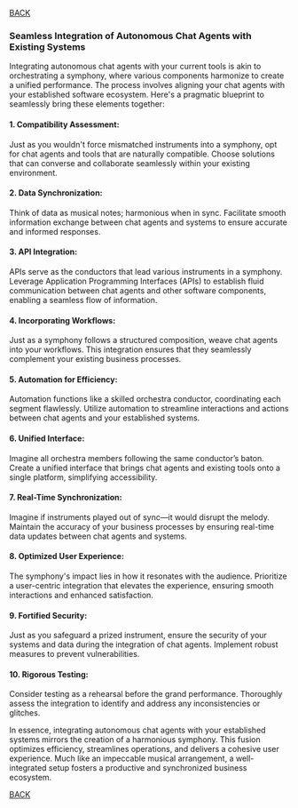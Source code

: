[BACK](main.md)

### Seamless Integration of Autonomous Chat Agents with Existing Systems

Integrating autonomous chat agents with your current tools is akin to orchestrating a symphony, where various components harmonize to create a unified performance. The process involves aligning your chat agents with your established software ecosystem. Here's a pragmatic blueprint to seamlessly bring these elements together:

#### 1. **Compatibility Assessment**:

Just as you wouldn't force mismatched instruments into a symphony, opt for chat agents and tools that are naturally compatible. Choose solutions that can converse and collaborate seamlessly within your existing environment.

#### 2. **Data Synchronization**:

Think of data as musical notes; harmonious when in sync. Facilitate smooth information exchange between chat agents and systems to ensure accurate and informed responses.

#### 3. **API Integration**:

APIs serve as the conductors that lead various instruments in a symphony. Leverage Application Programming Interfaces (APIs) to establish fluid communication between chat agents and other software components, enabling a seamless flow of information.

#### 4. **Incorporating Workflows**:

Just as a symphony follows a structured composition, weave chat agents into your workflows. This integration ensures that they seamlessly complement your existing business processes.

#### 5. **Automation for Efficiency**:

Automation functions like a skilled orchestra conductor, coordinating each segment flawlessly. Utilize automation to streamline interactions and actions between chat agents and your established systems.

#### 6. **Unified Interface**:

Imagine all orchestra members following the same conductor’s baton. Create a unified interface that brings chat agents and existing tools onto a single platform, simplifying accessibility.

#### 7. **Real-Time Synchronization**:

Imagine if instruments played out of sync—it would disrupt the melody. Maintain the accuracy of your business processes by ensuring real-time data updates between chat agents and systems.

#### 8. **Optimized User Experience**:

The symphony's impact lies in how it resonates with the audience. Prioritize a user-centric integration that elevates the experience, ensuring smooth interactions and enhanced satisfaction.

#### 9. **Fortified Security**:

Just as you safeguard a prized instrument, ensure the security of your systems and data during the integration of chat agents. Implement robust measures to prevent vulnerabilities.

#### 10. **Rigorous Testing**:

Consider testing as a rehearsal before the grand performance. Thoroughly assess the integration to identify and address any inconsistencies or glitches.

In essence, integrating autonomous chat agents with your established systems mirrors the creation of a harmonious symphony. This fusion optimizes efficiency, streamlines operations, and delivers a cohesive user experience. Much like an impeccable musical arrangement, a well-integrated setup fosters a productive and synchronized business ecosystem.

[BACK](main.md)